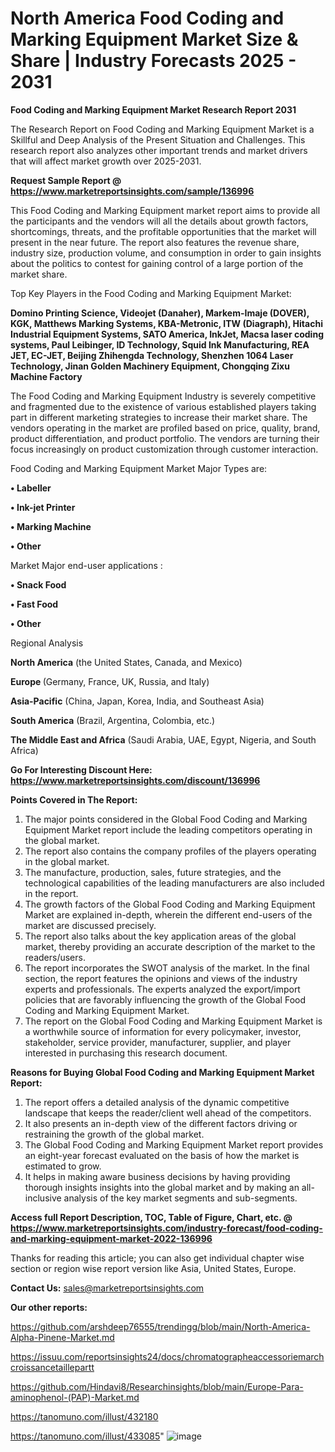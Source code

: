 # North America Food Coding and Marking Equipment Market Size & Share | Industry Forecasts 2025 - 2031

<strong>Food Coding and Marking Equipment Market Research Report 2031</strong>

The Research Report on Food Coding and Marking Equipment Market is a Skillful and Deep Analysis of the Present Situation and Challenges. This research report also analyzes other important trends and market drivers that will affect market growth over 2025-2031.

<strong>Request Sample Report @ <a href=https://www.marketreportsinsights.com/sample/136996>https://www.marketreportsinsights.com/sample/136996</a></strong>

This Food Coding and Marking Equipment market report aims to provide all the participants and the vendors will all the details about growth factors, shortcomings, threats, and the profitable opportunities that the market will present in the near future. The report also features the revenue share, industry size, production volume, and consumption in order to gain insights about the politics to contest for gaining control of a large portion of the market share.

Top Key Players in the Food Coding and Marking Equipment Market:

<strong>Domino Printing Science, Videojet (Danaher), Markem-Imaje (DOVER), KGK, Matthews Marking Systems, KBA-Metronic, ITW (Diagraph), Hitachi Industrial Equipment Systems, SATO America, InkJet, Macsa laser coding systems, Paul Leibinger, ID Technology, Squid Ink Manufacturing, REA JET, EC-JET, Beijing Zhihengda Technology, Shenzhen 1064 Laser Technology, Jinan Golden Machinery Equipment, Chongqing Zixu Machine Factory</strong>

The Food Coding and Marking Equipment Industry is severely competitive and fragmented due to the existence of various established players taking part in different marketing strategies to increase their market share. The vendors operating in the market are profiled based on price, quality, brand, product differentiation, and product portfolio. The vendors are turning their focus increasingly on product customization through customer interaction.

Food Coding and Marking Equipment Market Major Types are:

<strong>• Labeller

• Ink-jet Printer

• Marking Machine

• Other</strong>

Market Major end-user applications :

<strong>• Snack Food

• Fast Food

• Other</strong>

Regional Analysis

</u><strong><b>North America</b></strong> (the United States, Canada, and Mexico)

<strong><b>Europe </b></strong>(Germany, France, UK, Russia, and Italy)

<strong><b>Asia-Pacific</b></strong> (China, Japan, Korea, India, and Southeast Asia)

<strong><b>South America</b></strong> (Brazil, Argentina, Colombia, etc.)

<strong><b>The Middle East and Africa</b></strong> (Saudi Arabia, UAE, Egypt, Nigeria, and South Africa)

<strong>Go For Interesting Discount Here: <a href=https://www.marketreportsinsights.com/discount/136996>https://www.marketreportsinsights.com/discount/136996</a></strong>

<strong>Points Covered in The Report:</strong>
<ol>
  <li>The major points considered in the Global Food Coding and Marking Equipment Market report include the leading competitors operating in the global market.</li>
  <li>The report also contains the company profiles of the players operating in the global market.</li>
  <li>The manufacture, production, sales, future strategies, and the technological capabilities of the leading manufacturers are also included in the report.</li>
  <li>The growth factors of the Global Food Coding and Marking Equipment Market are explained in-depth, wherein the different end-users of the market are discussed precisely.</li>
  <li>The report also talks about the key application areas of the global market, thereby providing an accurate description of the market to the readers/users.</li>
  <li>The report incorporates the SWOT analysis of the market. In the final section, the report features the opinions and views of the industry experts and professionals. The experts analyzed the export/import policies that are favorably influencing the growth of the Global Food Coding and Marking Equipment Market.</li>
  <li>The report on the Global Food Coding and Marking Equipment Market is a worthwhile source of information for every policymaker, investor, stakeholder, service provider, manufacturer, supplier, and player interested in purchasing this research document.</li>
</ol>
<strong>Reasons for Buying Global Food Coding and Marking Equipment Market Report:</strong>

<ol>
  <li>The report offers a detailed analysis of the dynamic competitive landscape that keeps the reader/client well ahead of the competitors.</li>
  <li>It also presents an in-depth view of the different factors driving or restraining the growth of the global market.</li>
  <li>The Global Food Coding and Marking Equipment Market report provides an eight-year forecast evaluated on the basis of how the market is estimated to grow.</li>
  <li>It helps in making aware business decisions by having providing thorough insights insights into the global market and by making an all-inclusive analysis of the key market segments and sub-segments.</li>
</ol>
<strong>Access full Report Description, TOC, Table of Figure, Chart, etc. @ <a href=https://www.marketreportsinsights.com/industry-forecast/food-coding-and-marking-equipment-market-2022-136996>https://www.marketreportsinsights.com/industry-forecast/food-coding-and-marking-equipment-market-2022-136996</a></strong>


Thanks for reading this article; you can also get individual chapter wise section or region wise report version like Asia, United States, Europe.

<strong>Contact Us:</strong>
sales@marketreportsinsights.com

<strong>Our other reports:</strong>

<a href=https://github.com/arshdeep76555/trendingg/blob/main/North-America-Alpha-Pinene-Market.md>https://github.com/arshdeep76555/trendingg/blob/main/North-America-Alpha-Pinene-Market.md</a>

<a href=https://issuu.com/reportsinsights24/docs/chromatographeaccessoriemarchcroissancetaillepartt>https://issuu.com/reportsinsights24/docs/chromatographeaccessoriemarchcroissancetaillepartt</a>

<a href=https://github.com/Hindavi8/Researchinsights/blob/main/Europe-Para-aminophenol-(PAP)-Market.md>https://github.com/Hindavi8/Researchinsights/blob/main/Europe-Para-aminophenol-(PAP)-Market.md</a>

<a href=https://tanomuno.com/illust/432180>https://tanomuno.com/illust/432180</a>

<a href=https://tanomuno.com/illust/433085>https://tanomuno.com/illust/433085</a>"
![image](https://github.com/user-attachments/assets/b2bf7dec-1195-4138-9c5d-82a3f2e08345)
